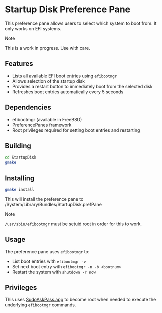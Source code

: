 # Startup Disk Preference Pane

This preference pane allows users to select which system to boot from. It only works on EFI systems.

> [!NOTE]
> This is a work in progress. Use with care.

## Features

- Lists all available EFI boot entries using `efibootmgr`
- Allows selection of the startup disk
- Provides a restart button to immediately boot from the selected disk
- Refreshes boot entries automatically every 5 seconds

## Dependencies

- efibootmgr (available in FreeBSD)
- PreferencePanes framework
- Root privileges required for setting boot entries and restarting

## Building

```sh
cd StartupDisk
gmake
```

## Installing

```sh
gmake install
```

This will install the preference pane to /System/Library/Bundles/StartupDisk.prefPane

> [!NOTE]
> `/usr/sbin/efibootmgr` must be setuid root in order for this to work.

## Usage

The preference pane uses `efibootmgr` to:
- List boot entries with `efibootmgr -v`
- Set next boot entry with `efibootmgr -n -b <bootnum>`
- Restart the system with `shutdown -r now`

## Privileges

This uses [SudoAskPass.app](https://github.com/probonopd/sudoaskpass) to become root when needed to execute the underlying `efibootmgr` commands.